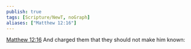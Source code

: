 ```yaml
---
publish: true
tags: [Scripture/NewT, noGraph]
aliases: ["Matthew 12:16"]
---
```

[Matthew 12:16](https://churchofjesuschrist.org/study/scriptures/nt/matt/12?lang=eng&id=p16#p16) And charged them that they should not make him known:
